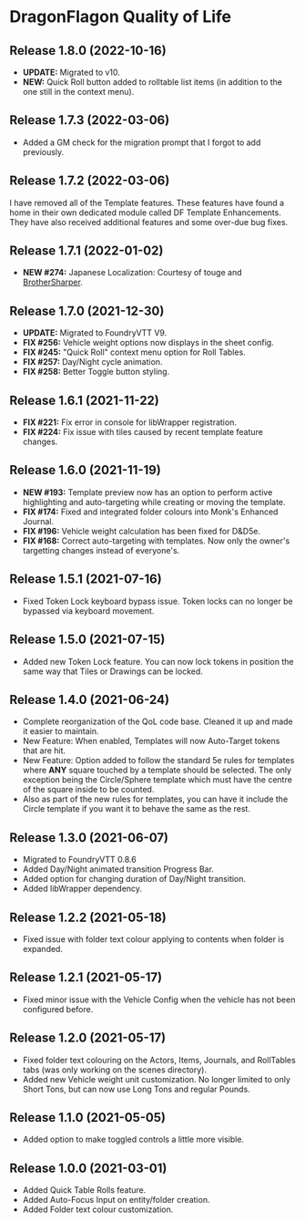 # DragonFlagon Quality of Life

## Release 1.8.0 (2022-10-16)
- **UPDATE:** Migrated to v10.
- **NEW:** Quick Roll button added to rolltable list items (in addition to the one still in the context menu).

## Release 1.7.3 (2022-03-06)
- Added a GM check for the migration prompt that I forgot to add previously.

## Release 1.7.2 (2022-03-06)
I have removed all of the Template features. These features have found a home in their own dedicated module called DF Template Enhancements. They have also received additional features and some over-due bug fixes.

## Release 1.7.1 (2022-01-02)
- **NEW #274:** Japanese Localization: Courtesy of touge and [BrotherSharper](https://github.com/BrotherSharper).

## Release 1.7.0 (2021-12-30)
- **UPDATE:** Migrated to FoundryVTT V9.
- **FIX #256:** Vehicle weight options now displays in the sheet config.
- **FIX #245:** "Quick Roll" context menu option for Roll Tables.
- **FIX #257:** Day/Night cycle animation.
- **FIX #258:** Better Toggle button styling.

## Release 1.6.1 (2021-11-22)
- **FIX #221:** Fix error in console for libWrapper registration.
- **FIX #224:** Fix issue with tiles caused by recent template feature changes.

## Release 1.6.0 (2021-11-19)
- **NEW #193:** Template preview now has an option to perform active highlighting and auto-targeting while creating or moving the template.
- **FIX #174:** Fixed and integrated folder colours into Monk's Enhanced Journal.
- **FIX #196:** Vehicle weight calculation has been fixed for D&D5e.
- **FIX #168:** Correct auto-targeting with templates. Now only the owner's targetting changes instead of everyone's.

## Release 1.5.1 (2021-07-16)
- Fixed Token Lock keyboard bypass issue. Token locks can no longer be bypassed via keyboard movement.

## Release 1.5.0 (2021-07-15)
- Added new Token Lock feature. You can now lock tokens in position the same way that Tiles or Drawings can be locked.

## Release 1.4.0 (2021-06-24)
- Complete reorganization of the QoL code base. Cleaned it up and made it easier to maintain.
- New Feature: When enabled, Templates will now Auto-Target tokens that are hit.
- New Feature: Option added to follow the standard 5e rules for templates where **ANY** square touched by a template should be selected. The only exception being the Circle/Sphere template which must have the centre of the square inside to be counted.
- Also as part of the new rules for templates, you can have it include the Circle template if you want it to behave the same as the rest.

## Release 1.3.0 (2021-06-07)
- Migrated to FoundryVTT 0.8.6
- Added Day/Night animated transition Progress Bar.
- Added option for changing duration of Day/Night transition.
- Added libWrapper dependency.

## Release 1.2.2 (2021-05-18)
- Fixed issue with folder text colour applying to contents when folder is expanded.

## Release 1.2.1 (2021-05-17)
- Fixed minor issue with the Vehicle Config when the vehicle has not been configured before.

## Release 1.2.0 (2021-05-17)
- Fixed folder text colouring on the Actors, Items, Journals, and RollTables tabs (was only working on the scenes directory).
- Added new Vehicle weight unit customization. No longer limited to only Short Tons, but can now use Long Tons and regular Pounds.

## Release 1.1.0 (2021-05-05)
- Added option to make toggled controls a little more visible.

## Release 1.0.0 (2021-03-01)
- Added Quick Table Rolls feature.
- Added Auto-Focus Input on entity/folder creation.
- Added Folder text colour customization.